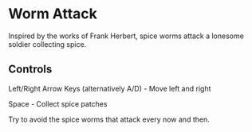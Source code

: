 # Worm Attack

Inspired by the works of Frank Herbert, spice worms attack a lonesome soldier collecting spice.

## Controls
Left/Right Arrow Keys (alternatively A/D) - Move left and right

Space - Collect spice patches

Try to avoid the spice worms that attack every now and then.
